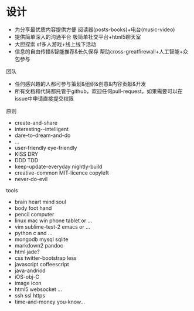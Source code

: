 设计
=======


* 为分享最优质内容提供方便  阅读器(posts-books)+电台(music-video)
* 提供简单深入的沟通平台  极简单社交平台+html5聊天室
* 大胆探索  sf多人游戏+线上线下活动
* 信息的自由传播&智能推荐&长久保存  帮助cross-greatfirewall+人工智能+众包参与

团队

* 任何感兴趣的人都可参与策划&组织&创意&内容贡献&开发
* 所有文档和代码都托管于github，欢迎任何pull-request，如果需要可以在issue中申请直接提交权限

原则

* create-and-share
* interesting--intelligent
* dare-to-dream-and-do
* ...
* user-friendly eye-friendly
* KISS DRY
* DDD TDD
* keep-update-everyday nightly-build
* creative-common MIT-licence copyleft
* never-do-evil


tools

* brain heart mind soul
* body foot hand
* pencil computer
* linux mac win phone tablet or ...
* vim sublime-test-2 emacs or ...
* python c and ...
* mongodb mysql sqlite
* markdown2 pandoc
* html jade?
* css twitter-bootstrap less
* javascript coffeescript
* java-andriod
* iOS-obj-C
* image icon
* html5 websocket ...
* ssh ssl https
* time-and-money you-know...
